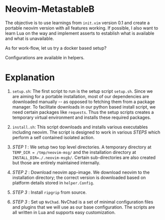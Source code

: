 # Neovim-MetastableB

The objective is to use learnings from `init.vim` version 0.1 and create a
portable neovim version with all features working. If possible, I also want to
learn Lua on the way and implement asserts to establish what is available and
what is unavailable.

As for work-flow, let us try a docker based setup?


Configurations are available in helpers.


# Explanation

1. `setup.sh`: The first script to run is the setup script `setup.sh`. Since we are
   aiming for a portable installation, most of our dependencies are downloaded
   manually -- as opposed to fetching them from a package manager. To
   facilitate downloads in our python based install script, we need certain
   packages like `requests`. Thus the setup scripts creates a temporary virtual
   environment and installs these required packages.

2. `install.sh`: This script downloads and installs various executables
   including neovim. The script is designed to work in various *STEPS* which
   perform a self contained isolated action.

  1. *STEP 1* : We setup two top level directories. A temporary directory at
     `TEMP_DIR = /tmp/neovim-msg/` and the installation directory at
     `INSTALL_DIR=./.neovim-msgb/`. Certain sub-directories are also created
     but those are entirely maintained internally.
  2. *STEP 2* : Download neovim app-image. We download neovim to the
     installation directory; the correct version is downloaded based on
     platform details stored in `helper.Config`. 
  3. *STEP 3* : Install `ripgrip` from source.
  3. *STEP 3* : Set up `NvChad`. NvChad is a set of minimal configuration files
     and plugins that we will use as our base configuration. The scripts are
     all written in Lua and supports easy customization.
